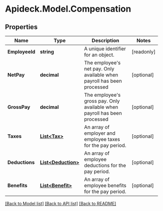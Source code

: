 # Apideck.Model.Compensation

## Properties

Name | Type | Description | Notes
------------ | ------------- | ------------- | -------------
**EmployeeId** | **string** | A unique identifier for an object. | [readonly] 
**NetPay** | **decimal** | The employee&#39;s net pay. Only available when payroll has been processed | [optional] 
**GrossPay** | **decimal** | The employee&#39;s gross pay. Only available when payroll has been processed | [optional] 
**Taxes** | [**List&lt;Tax&gt;**](Tax.md) | An array of employer and employee taxes for the pay period. | [optional] 
**Deductions** | [**List&lt;Deduction&gt;**](Deduction.md) | An array of employee deductions for the pay period. | [optional] 
**Benefits** | [**List&lt;Benefit&gt;**](Benefit.md) | An array of employee benefits for the pay period. | [optional] 

[[Back to Model list]](../README.md#documentation-for-models) [[Back to API list]](../README.md#documentation-for-api-endpoints) [[Back to README]](../README.md)

